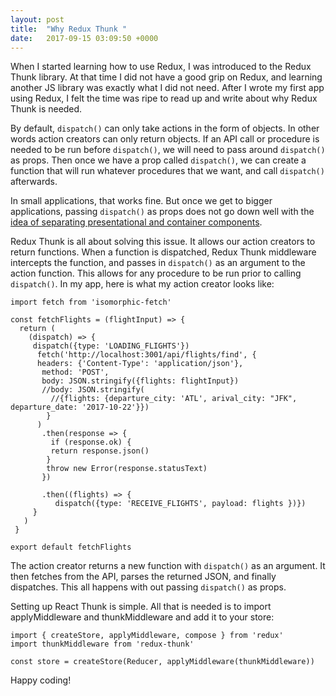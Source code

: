 ```yaml
---
layout: post
title:  "Why Redux Thunk "
date:   2017-09-15 03:09:50 +0000
---
```


When I started learning how to use Redux, I was introduced to the Redux Thunk library. At that time I did not have a good grip on Redux, and learning another JS library was exactly what I did not need. After I wrote my first app using Redux, I felt the time was ripe to read up and write about why Redux Thunk is needed.

By default, `dispatch()` can only take actions in the form of objects. In other words action creators can only return objects. If an API call or procedure is needed to be  run before `dispatch()`,  we will need to pass around `dispatch()` as props. Then once we have a prop called `dispatch()`, we can create a function that will run whatever procedures that we want, and call `dispatch()` afterwards.

In small applications, that works fine. But once we get to bigger applications, passing `dispatch()` as props does not go down well with the [idea of separating presentational and container components](https://medium.com/@dan_abramov/smart-and-dumb-components-7ca2f9a7c7d0).

Redux Thunk is all about solving this issue. It allows our action creators to return functions.  When a function is dispatched, Redux Thunk middleware intercepts the function, and passes in  `dispatch()` as an argument to the action function. This allows for any procedure to be run prior to calling `dispatch()`. In my app, here is what my action creator looks like:

```
import fetch from 'isomorphic-fetch'

const fetchFlights = (flightInput) => {
  return (
    (dispatch) => {
     dispatch({type: 'LOADING_FLIGHTS'})
      fetch('http://localhost:3001/api/flights/find', {
      headers: {'Content-Type': 'application/json'},
       method: 'POST',
       body: JSON.stringify({flights: flightInput})
       //body: JSON.stringify(
         //{flights: {departure_city: 'ATL', arival_city: "JFK", departure_date: '2017-10-22'}})
        }
      )
       .then(response => {
         if (response.ok) {
         return response.json()
        }
        throw new Error(response.statusText)
       })

       .then((flights) => {
          dispatch({type: 'RECEIVE_FLIGHTS', payload: flights })})
     }
   )
 }

export default fetchFlights

```

The action creator returns a new function with `dispatch()` as an argument. It then fetches from the API,  parses the returned JSON, and finally dispatches. This all happens with out passing `dispatch()`  as props. 

Setting up React Thunk is simple. All that is needed is to import applyMiddleware and thunkMiddleware and add it to your store:

```
import { createStore, applyMiddleware, compose } from 'redux'
import thunkMiddleware from 'redux-thunk'

const store = createStore(Reducer, applyMiddleware(thunkMiddleware))

```

Happy coding!
